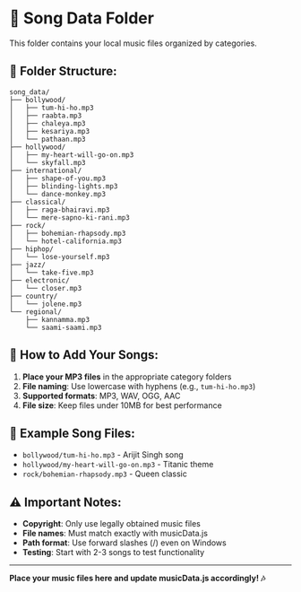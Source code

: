 # 🎵 Song Data Folder

This folder contains your local music files organized by categories.

## 📁 **Folder Structure:**
```
song_data/
├── bollywood/
│   ├── tum-hi-ho.mp3
│   ├── raabta.mp3
│   ├── chaleya.mp3
│   ├── kesariya.mp3
│   └── pathaan.mp3
├── hollywood/
│   ├── my-heart-will-go-on.mp3
│   └── skyfall.mp3
├── international/
│   ├── shape-of-you.mp3
│   ├── blinding-lights.mp3
│   └── dance-monkey.mp3
├── classical/
│   ├── raga-bhairavi.mp3
│   └── mere-sapno-ki-rani.mp3
├── rock/
│   ├── bohemian-rhapsody.mp3
│   └── hotel-california.mp3
├── hiphop/
│   └── lose-yourself.mp3
├── jazz/
│   └── take-five.mp3
├── electronic/
│   └── closer.mp3
├── country/
│   └── jolene.mp3
└── regional/
    ├── kannamma.mp3
    └── saami-saami.mp3
```

## 🎯 **How to Add Your Songs:**

1. **Place your MP3 files** in the appropriate category folders
2. **File naming**: Use lowercase with hyphens (e.g., `tum-hi-ho.mp3`)
3. **Supported formats**: MP3, WAV, OGG, AAC
4. **File size**: Keep files under 10MB for best performance

## 📝 **Example Song Files:**

- `bollywood/tum-hi-ho.mp3` - Arijit Singh song
- `hollywood/my-heart-will-go-on.mp3` - Titanic theme
- `rock/bohemian-rhapsody.mp3` - Queen classic

## ⚠️ **Important Notes:**

- **Copyright**: Only use legally obtained music files
- **File names**: Must match exactly with musicData.js
- **Path format**: Use forward slashes (/) even on Windows
- **Testing**: Start with 2-3 songs to test functionality

---

**Place your music files here and update musicData.js accordingly! 🎶** 